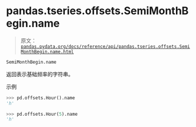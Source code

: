 # pandas.tseries.offsets.SemiMonthBegin.name

> 原文：[`pandas.pydata.org/docs/reference/api/pandas.tseries.offsets.SemiMonthBegin.name.html`](https://pandas.pydata.org/docs/reference/api/pandas.tseries.offsets.SemiMonthBegin.name.html)

```py
SemiMonthBegin.name
```

返回表示基础频率的字符串。

示例

```py
>>> pd.offsets.Hour().name
'h' 
```

```py
>>> pd.offsets.Hour(5).name
'h' 
```

